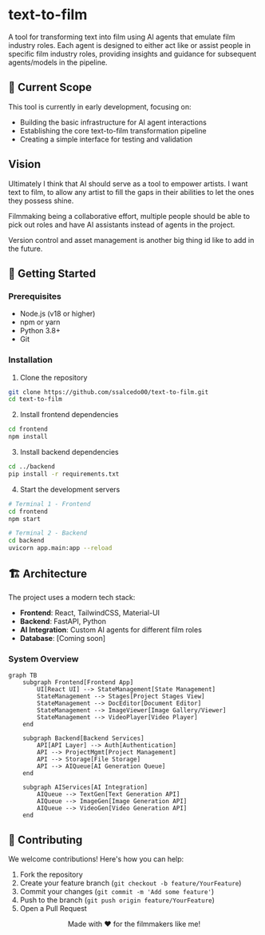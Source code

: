 # text-to-film

A tool for transforming text into film using AI agents that emulate film industry roles. Each agent is designed to either act like or assist people in specific film industry roles, providing insights and guidance for subsequent agents/models in the pipeline.

## 🎯 Current Scope

This tool is currently in early development, focusing on:
- Building the basic infrastructure for AI agent interactions
- Establishing the core text-to-film transformation pipeline
- Creating a simple interface for testing and validation

## Vision

Ultimately I think that AI should serve as a tool to empower artists. I want text to film, to allow any artist to fill the gaps in their abilities to let the ones they possess shine.

Filmmaking being a collaborative effort, multiple people should be able to pick out roles and have AI assistants instead of agents in the project. 

Version control and asset management is another big thing id like to add in the future.

## 🚀 Getting Started

### Prerequisites

- Node.js (v18 or higher)
- npm or yarn
- Python 3.8+
- Git

### Installation

1. Clone the repository
```bash
git clone https://github.com/ssalcedo00/text-to-film.git
cd text-to-film
```

2. Install frontend dependencies
```bash
cd frontend
npm install
```

3. Install backend dependencies
```bash
cd ../backend
pip install -r requirements.txt
```

4. Start the development servers
```bash
# Terminal 1 - Frontend
cd frontend
npm start

# Terminal 2 - Backend
cd backend
uvicorn app.main:app --reload
```

## 🏗️ Architecture

The project uses a modern tech stack:

- **Frontend**: React, TailwindCSS, Material-UI
- **Backend**: FastAPI, Python
- **AI Integration**: Custom AI agents for different film roles
- **Database**: [Coming soon]

### System Overview
```mermaid
graph TB
    subgraph Frontend[Frontend App]
        UI[React UI] --> StateManagement[State Management]
        StateManagement --> Stages[Project Stages View]
        StateManagement --> DocEditor[Document Editor]
        StateManagement --> ImageViewer[Image Gallery/Viewer]
        StateManagement --> VideoPlayer[Video Player]
    end

    subgraph Backend[Backend Services]
        API[API Layer] --> Auth[Authentication]
        API --> ProjectMgmt[Project Management]
        API --> Storage[File Storage]
        API --> AIQueue[AI Generation Queue]
    end

    subgraph AIServices[AI Integration]
        AIQueue --> TextGen[Text Generation API]
        AIQueue --> ImageGen[Image Generation API]
        AIQueue --> VideoGen[Video Generation API]
    end
```

## 🤝 Contributing

We welcome contributions! Here's how you can help:

1. Fork the repository
2. Create your feature branch (`git checkout -b feature/YourFeature`)
3. Commit your changes (`git commit -m 'Add some feature'`)
4. Push to the branch (`git push origin feature/YourFeature`)
5. Open a Pull Request

<p align="center">Made with ❤️ for the filmmakers like me!</p>